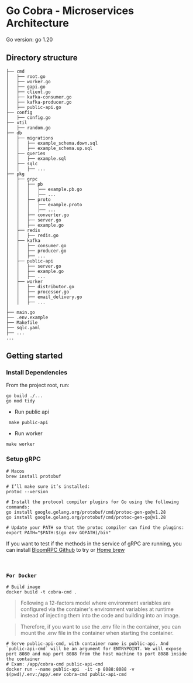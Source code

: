 # Go Cobra - Microservices Architecture

Go version: go 1.20

## Directory structure

```
├── cmd
│   ├── root.go
│   ├── worker.go
│   ├── gapi.go
│   ├── client.go
│   ├── kafka-consumer.go
│   ├── kafka-producer.go
│   ├── public-api.go
├── config
│   ├── config.go
├── util
│   ├── random.go
├── db
│   ├── migrations
│   │   ├── example_schema.down.sql
│   │   ├── example_schema.up.sql
│   ├── queries
│   │   ├── example.sql
│   ├── sqlc
│   │   ├── ...
├── pkg
│   ├── grpc
│   │   ├── pb
│   │   │   ├── example.pb.go
│   │   │   ├── ...
│   │   ├── proto
│   │   │   ├── example.proto
│   │   │   ├── ...
│   │   ├── converter.go
│   │   ├── server.go
│   │   ├── example.go
│   ├── redis
│   │   ├── redis.go
│   ├── kafka
│   │   ├── consumer.go
│   │   ├── producer.go
│   │   ├── ...
│   ├── public-api
│   │   ├── server.go
│   │   ├── example.go
│   │   ├── ...
│   ├── worker
│   │   ├── distributor.go
│   │   ├── processor.go
│   │   ├── email_delivery.go
│   │   ├── ...
│
├── main.go
├── .env.example
├── Makefile
├── sqlc.yaml
├── ...
...
```

## Getting started

### Install Dependencies

From the project root, run:

```shell
go build ./...
go mod tidy
```

- Run public api

```shell
 make public-api
```

- Run worker

```shell
make worker
```

### Setup gRPC

```shell
# Macos
brew install protobuf

# I’ll make sure it’s installed:
protoc --version

# Install the protocol compiler plugins for Go using the following commands:
go install google.golang.org/protobuf/cmd/protoc-gen-go@v1.28
go install google.golang.org/protobuf/cmd/protoc-gen-go@v1.28

# Update your PATH so that the protoc compiler can find the plugins:
export PATH="$PATH:$(go env GOPATH)/bin"
```

If you want to test if the methods in the service of gRPC are running, you can install [BloomRPC Github](https://github.com/bloomrpc/bloomrpc) to try or [Home brew](https://formulae.brew.sh/cask/bloomrpc)

<br />

### `For Docker`

```shell
# Build image
docker build -t cobra-cmd .
```

> Following a 12-factors model where environment variables are configured via the container's environment variables at runtime instead of injecting them into the code and building into an image.

> Therefore, if you want to use the .env file in the container, you can mount the .env file in the container when starting the container.

```shell
# Serve public-api-cmd, with container name is public-api. And `public-api-cmd` will be an argument for ENTRYPOINT. We will expose port 8080 and map port 8088 from the host machine to port 8088 inside the container
# Exam: /app/cobra-cmd public-api-cmd
docker run --name public-api  -it -p 8088:8088 -v $(pwd)/.env:/app/.env cobra-cmd public-api-cmd
```

